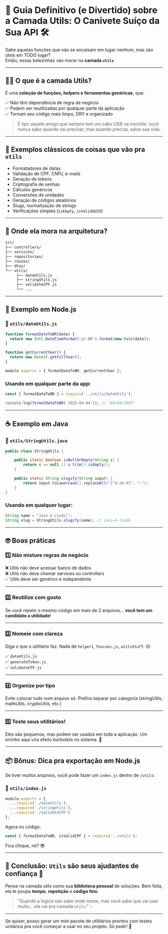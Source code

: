 # 🧰 Guia Definitivo (e Divertido) sobre a Camada **Utils**: O Canivete Suíço da Sua API 🛠️

Sabe aquelas funções que não se encaixam em lugar nenhum, mas são úteis em TODO lugar?  
Então, essas belezinhas vão morar na **camada `utils`**.

---

## 🧙‍♂️ O que é a camada Utils?

É uma **coleção de funções, helpers e ferramentas genéricas**, que:

✅ Não têm dependência de regra de negócio  
✅ Podem ser reutilizadas por qualquer parte da aplicação  
✅ Tornam seu código mais limpo, DRY e organizado

> É tipo aquele amigo que sempre tem um cabo USB na mochila: você nunca sabe quando vai precisar, mas quando precisa, salva sua vida.

---

## 📌 Exemplos clássicos de coisas que vão pra `utils`

- Formatadores de datas  
- Validação de CPF, CNPJ, e-mails  
- Geração de tokens  
- Criptografia de senhas  
- Cálculos genéricos  
- Conversões de unidades  
- Geração de códigos aleatórios  
- Slugs, normalização de strings  
- Verificações simples (`isEmpty`, `isValidUUID`)

---

## 📁 Onde ela mora na arquitetura?

```bash
src/
├── controllers/
├── services/
├── repositories/
├── routes/
├── dtos/
└── utils/
     ├── dateUtils.js
     ├── stringUtils.js
     ├── validateCPF.js
     └── ...
```

---

## 📘 Exemplo em Node.js

### 📄 `utils/dateUtils.js`
```js
function formatDateToBR(date) {
  return new Intl.DateTimeFormat('pt-BR').format(new Date(date));
}

function getCurrentYear() {
  return new Date().getFullYear();
}

module.exports = { formatDateToBR, getCurrentYear };
```

### Usando em qualquer parte da app:
```js
const { formatDateToBR } = require('../utils/dateUtils');

console.log(formatDateToBR('2025-04-04')); // "04/04/2025"
```

---

## ☕ Exemplo em Java

### 📄 `utils/StringUtils.java`
```java
public class StringUtils {

    public static boolean isNullOrEmpty(String s) {
        return s == null || s.trim().isEmpty();
    }

    public static String slugify(String input) {
        return input.toLowerCase().replaceAll("[^a-z0-9]", "-");
    }
}
```

### Usando em qualquer lugar:
```java
String name = "Java é Lindo!";
String slug = StringUtils.slugify(name); // java-é-lindo
```

---

## 🤓 Boas práticas

### 1️⃣ **Não misture regras de negócio**

❌ Utils não deve acessar banco de dados  
❌ Utils não deve chamar services ou controllers  
✅ Utils deve ser genérico e independente

---

### 2️⃣ **Reutilize com gosto**

Se você repetir o mesmo código em mais de 2 arquivos… **você tem um candidato a utilidade**!

---

### 3️⃣ **Nomeie com clareza**

Diga o que o utilitário faz. Nada de `helper1`, `funcoes.js`, `utilsStuff`. 😒

✅ `dateUtils.js`  
✅ `generateToken.js`  
✅ `validateCPF.js`

---

### 4️⃣ **Organize por tipo**

Evite colocar tudo num arquivo só. Prefira separar por categoria (stringUtils, mathUtils, cryptoUtils, etc.)

---

### 5️⃣ **Teste seus utilitários!**

Eles são pequenos, mas podem ser usados em toda a aplicação. Um errinho aqui vira efeito borboleta no sistema. 🦋

---

## 📦 Bônus: Dica pra exportação em Node.js

Se tiver muitos arquivos, você pode fazer um `index.js` dentro de `/utils`:

### 📄 `utils/index.js`
```js
module.exports = {
  ...require('./dateUtils'),
  ...require('./stringUtils'),
  ...require('./validateCPF')
};
```

Agora no código:
```js
const { formatDateToBR, isValidCPF } = require('../utils');
```

Fica chique, né? 😎

---

## 🏁 Conclusão: `Utils` são seus ajudantes de confiança 💼

Pense na camada utils como sua **biblioteca pessoal** de soluções. Bem feita, ela te poupa **tempo**, **repetição** e **código feio**.

> "Quando a lógica não sabe onde morar, mas você sabe que vai usar muito… ela vai pra camada `utils`." 💡

---

Se quiser, posso gerar um mini pacote de utilitários prontos com testes unitários pra você começar a usar no seu projeto. Só pedir! 🚀